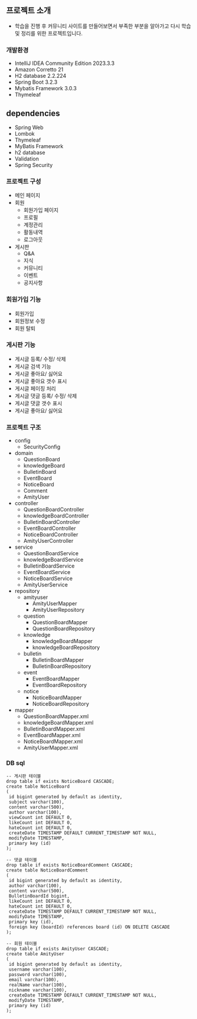 ## 프로젝트 소개
- 학습을 진행 후 커뮤니티 사이트를 만들어보면서 부족한 부분을 알아가고 다시 학습 및 정리를 위한 프로젝트입니다.

### 개발환경
- IntelliJ IDEA Community Edition 2023.3.3
- Amazon Corretto 21
- H2 database 2.2.224
- Spring Boot 3.2.3
- Mybatis Framework 3.0.3
- Thymeleaf

## dependencies
- Spring Web
- Lombok
- Thymeleaf
- MyBatis Framework
- h2 database
- Validation
- Spring Security

### 프로젝트 구성
- 메인 페이지
- 회원
  - 회원가입 페이지
  - 프로필
  - 계정관리
  - 활동내역
  - 로그아웃
- 게시판
  - Q&A
  - 지식
  - 커뮤니티
  - 이벤트
  - 공지사항

### 회원가입 기능
- 회원가입
- 회원정보 수정
- 회원 탈퇴

### 게시판 기능
- 게시글 등록/ 수정/ 삭제
- 게시글 검색 기능
- 게시글 좋아요/ 싫어요
- 게시글 좋아요 갯수 표시
- 게시글 페이징 처리
- 게시글 댓글 등록/ 수정/ 삭제
- 게시글 댓글 갯수 표시
- 게시글 좋아요/ 싫어요

### 프로젝트 구조
- config
  - SecurityConfig
- domain
  - QuestionBoard
  - knowledgeBoard
  - BulletinBoard
  - EventBoard
  - NoticeBoard
  - Comment
  - AmityUser
- controller
  - QuestionBoardController
  - knowledgeBoardController
  - BulletinBoardController
  - EventBoardController
  - NoticeBoardController
  - AmityUserController
- service
  - QuestionBoardService
  - knowledgeBoardService
  - BulletinBoardService
  - EventBoardService
  - NoticeBoardService
  - AmityUserService
- repository
  - amityuser
    - AmityUserMapper
    - AmityUserRepository
  - question
    - QuestionBoardMapper
    - QuestionBoardRepository
  - knowledge
    - knowledgeBoardMapper
    - knowledgeBoardRepository
  - bulletin
    - BulletinBoardMapper
    - BulletinBoardRepository
  - event
    - EventBoardMapper
    - EventBoardRepository
  - notice
    - NoticeBoardMapper    
    - NoticeBoardRepository
- mapper
  - QuestionBoardMapper.xml
  - knowledgeBoardMapper.xml
  - BulletinBoardMapper.xml
  - EventBoardMapper.xml
  - NoticeBoardMapper.xml
  - AmityUserMapper.xml


### DB sql
```
-- 게시판 테이블
drop table if exists NoticeBoard CASCADE;
create table NoticeBoard
(
 id bigint generated by default as identity,
 subject varchar(100),
 content varchar(500),
 author varchar(100),
 viewCount int DEFAULT 0,
 likeCount int DEFAULT 0,
 hateCount int DEFAULT 0,
 createDate TIMESTAMP DEFAULT CURRENT_TIMESTAMP NOT NULL,
 modifyDate TIMESTAMP,
 primary key (id)
);

-- 댓글 테이블
drop table if exists NoticeBoardComment CASCADE;
create table NoticeBoardComment
(
 id bigint generated by default as identity,
 author varchar(100),
 content varchar(500),
 BulletinBoardId bigint,
 likeCount int DEFAULT 0,
 hateCount int DEFAULT 0,
 createDate TIMESTAMP DEFAULT CURRENT_TIMESTAMP NOT NULL,
 modifyDate TIMESTAMP,
 primary key (id),
 foreign key (boardId) references board (id) ON DELETE CASCADE
); 

-- 회원 테이블
drop table if exists AmityUser CASCADE;
create table AmityUser
(
 id bigint generated by default as identity,
 username varchar(100),
 password varchar(100),
 email varchar(100),
 realName varchar(100),
 nickname varchar(100),
 createDate TIMESTAMP DEFAULT CURRENT_TIMESTAMP NOT NULL,
 modifyDate TIMESTAMP,
 primary key (id)
); 
```